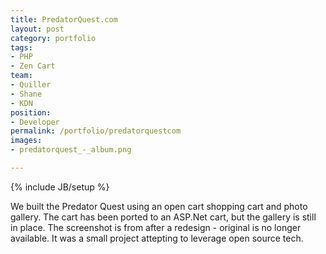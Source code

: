 ```yaml
---
title: PredatorQuest.com
layout: post
category: portfolio
tags:
- PHP
- Zen Cart
team:
- Quiller
- Shane
- KDN
position:
- Developer
permalink: /portfolio/predatorquestcom
images:
- predatorquest_-_album.png

---
```

{% include JB/setup %}
<div id="node-23" class="node node-portfolio node-promoted">
  <div class="content clearfix">
    <div class="field field-name-body field-type-text-with-summary field-label-hidden"><div class="field-items"><div class="field-item even"><p>We built the Predator Quest using an open cart shopping cart and photo gallery. The cart has been ported to an ASP.Net cart, but the gallery is still in place. The screenshot is from after a redesign - original is no longer available. It was a small project attepting to leverage open source tech.</p>
</div></div></div>  </div>
</div>
